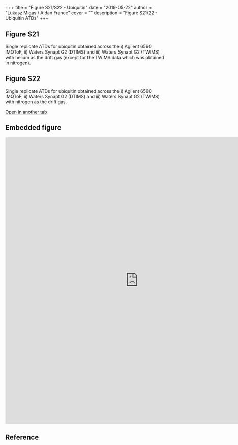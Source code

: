 +++
title = "Figure S21/S22 - Ubiquitin"
date = "2019-05-22"
author = "Lukasz Migas / Aidan France"
cover = ""
description = "Figure S21/22 - Ubiquitin ATDs"
+++

## Figure S21

Single replicate ATDs for ubiquitin obtained across the i) Agilent 6560 IMQToF, ii) Waters Synapt G2 (DTIMS) and iii) Waters Synapt G2 (TWIMS) with helium as the drift gas (except for the TWIMS data which was obtained in nitrogen).

## Figure S22

Single replicate ATDs for ubiquitin obtained across the i) Agilent 6560 IMQToF, ii) Waters Synapt G2 (DTIMS) and iii) Waters Synapt G2 (TWIMS) with nitrogen as the drift gas. 

[Open in another tab](https://france-ccs-2019.netlify.com/assets/UBI_S21&S22.html)

## Embedded figure

<iframe
    width="835"
    frameborder="0"
    height="900"
    src="https://france-ccs-2019.netlify.com/assets/UBI_S21&S22.html"
    style="background: #FFFFFF;"
></iframe>

## Reference
